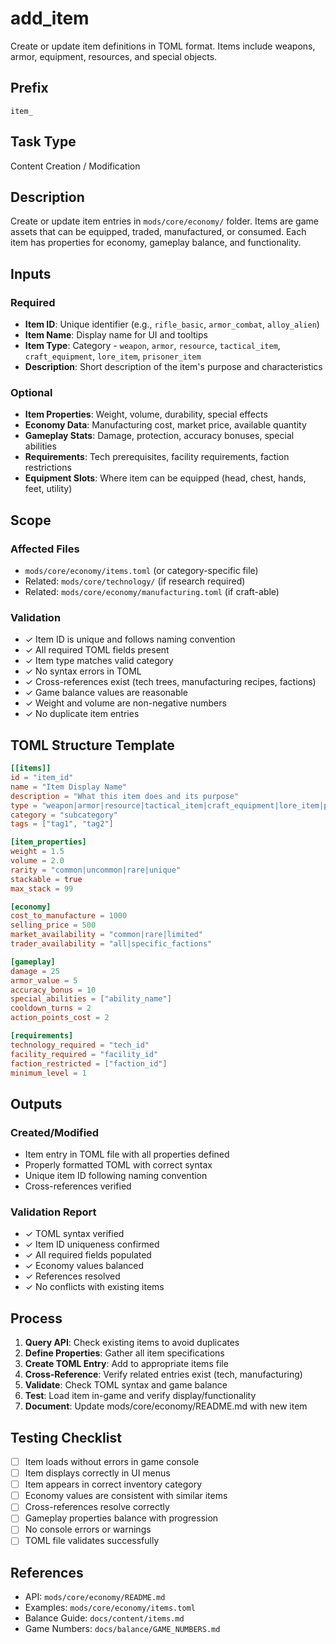 # add_item

Create or update item definitions in TOML format. Items include weapons, armor, equipment, resources, and special objects.

## Prefix
`item_`

## Task Type
Content Creation / Modification

## Description
Create or update item entries in `mods/core/economy/` folder. Items are game assets that can be equipped, traded, manufactured, or consumed. Each item has properties for economy, gameplay balance, and functionality.

## Inputs

### Required
- **Item ID**: Unique identifier (e.g., `rifle_basic`, `armor_combat`, `alloy_alien`)
- **Item Name**: Display name for UI and tooltips
- **Item Type**: Category - `weapon`, `armor`, `resource`, `tactical_item`, `craft_equipment`, `lore_item`, `prisoner_item`
- **Description**: Short description of the item's purpose and characteristics

### Optional
- **Item Properties**: Weight, volume, durability, special effects
- **Economy Data**: Manufacturing cost, market price, available quantity
- **Gameplay Stats**: Damage, protection, accuracy bonuses, special abilities
- **Requirements**: Tech prerequisites, facility requirements, faction restrictions
- **Equipment Slots**: Where item can be equipped (head, chest, hands, feet, utility)

## Scope

### Affected Files
- `mods/core/economy/items.toml` (or category-specific file)
- Related: `mods/core/technology/` (if research required)
- Related: `mods/core/economy/manufacturing.toml` (if craft-able)

### Validation
- ✓ Item ID is unique and follows naming convention
- ✓ All required TOML fields present
- ✓ Item type matches valid category
- ✓ No syntax errors in TOML
- ✓ Cross-references exist (tech trees, manufacturing recipes, factions)
- ✓ Game balance values are reasonable
- ✓ Weight and volume are non-negative numbers
- ✓ No duplicate item entries

## TOML Structure Template

```toml
[[items]]
id = "item_id"
name = "Item Display Name"
description = "What this item does and its purpose"
type = "weapon|armor|resource|tactical_item|craft_equipment|lore_item|prisoner_item"
category = "subcategory"
tags = ["tag1", "tag2"]

[item_properties]
weight = 1.5
volume = 2.0
rarity = "common|uncommon|rare|unique"
stackable = true
max_stack = 99

[economy]
cost_to_manufacture = 1000
selling_price = 500
market_availability = "common|rare|limited"
trader_availability = "all|specific_factions"

[gameplay]
damage = 25
armor_value = 5
accuracy_bonus = 10
special_abilities = ["ability_name"]
cooldown_turns = 2
action_points_cost = 2

[requirements]
technology_required = "tech_id"
facility_required = "facility_id"
faction_restricted = ["faction_id"]
minimum_level = 1
```

## Outputs

### Created/Modified
- Item entry in TOML file with all properties defined
- Properly formatted TOML with correct syntax
- Unique item ID following naming convention
- Cross-references verified

### Validation Report
- ✓ TOML syntax verified
- ✓ Item ID uniqueness confirmed
- ✓ All required fields populated
- ✓ Economy values balanced
- ✓ References resolved
- ✓ No conflicts with existing items

## Process

1. **Query API**: Check existing items to avoid duplicates
2. **Define Properties**: Gather all item specifications
3. **Create TOML Entry**: Add to appropriate items file
4. **Cross-Reference**: Verify related entries exist (tech, manufacturing)
5. **Validate**: Check TOML syntax and game balance
6. **Test**: Load item in-game and verify display/functionality
7. **Document**: Update mods/core/economy/README.md with new item

## Testing Checklist

- [ ] Item loads without errors in game console
- [ ] Item displays correctly in UI menus
- [ ] Item appears in correct inventory category
- [ ] Economy values are consistent with similar items
- [ ] Cross-references resolve correctly
- [ ] Gameplay properties balance with progression
- [ ] No console errors or warnings
- [ ] TOML file validates successfully

## References

- API: `mods/core/economy/README.md`
- Examples: `mods/core/economy/items.toml`
- Balance Guide: `docs/content/items.md`
- Game Numbers: `docs/balance/GAME_NUMBERS.md`
